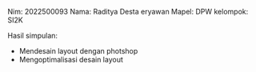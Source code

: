 Nim: 2022500093
Nama: Raditya Desta eryawan
Mapel: DPW
kelompok: SI2K

Hasil simpulan:
- Mendesain layout dengan photshop
- Mengoptimalisasi desain layout
